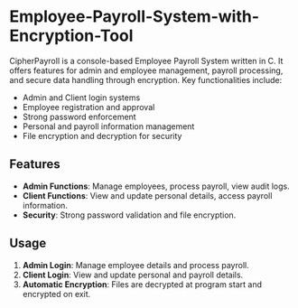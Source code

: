 # Employee-Payroll-System-with-Encryption-Tool
CipherPayroll is a console-based Employee Payroll System written in C. It offers features for admin and employee management, payroll processing, and secure data handling through encryption. Key functionalities include:

- Admin and Client login systems
- Employee registration and approval
- Strong password enforcement
- Personal and payroll information management
- File encryption and decryption for security

## Features

- **Admin Functions**: Manage employees, process payroll, view audit logs.
- **Client Functions**: View and update personal details, access payroll information.
- **Security**: Strong password validation and file encryption.

## Usage

1. **Admin Login**: Manage employee details and process payroll.
2. **Client Login**: View and update personal and payroll details.
3. **Automatic Encryption**: Files are decrypted at program start and encrypted on exit.

